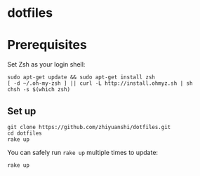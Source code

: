 # dotfiles

# Prerequisites

Set Zsh as your login shell:

    sudo apt-get update && sudo apt-get install zsh
    [ -d ~/.oh-my-zsh ] || curl -L http://install.ohmyz.sh | sh
    chsh -s $(which zsh)

## Set up

    git clone https://github.com/zhiyuanshi/dotfiles.git
    cd dotfiles
    rake up

You can safely run `rake up` multiple times to update:

    rake up